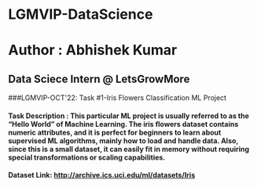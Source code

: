 # LGMVIP-DataScience
# Author : Abhishek Kumar
## Data Sciece Intern @ LetsGrowMore
###LGMVIP-OCT'22: Task #1-Iris Flowers Classification ML Project
#### Task Description : This particular ML project is usually referred to as the “Hello World” of Machine Learning. The iris flowers dataset contains numeric attributes,     and it is perfect for beginners to learn about supervised ML algorithms, mainly how to load and handle data. Also, since this is a small dataset, it can easily fit       in memory without requiring special transformations or scaling capabilities.

#### Dataset Link: http://archive.ics.uci.edu/ml/datasets/Iris
